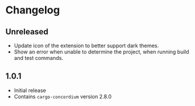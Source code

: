 # Changelog

## Unreleased

- Update icon of the extension to better support dark themes.
- Show an error when unable to determine the project, when running build and test commands.
## 1.0.1

- Initial release
- Contains `cargo-concordium` version 2.8.0